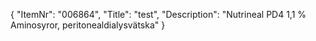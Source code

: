 {
  "ItemNr": "006864",
  "Title": "test",
  "Description": "Nutrineal PD4 1,1 % Aminosyror, peritonealdialysvätska"
}